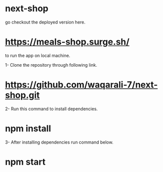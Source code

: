 # next-shop

 go checkout the deployed version here.

# https://meals-shop.surge.sh/

 to run the app on local machine.

 1- Clone the repository through following link.
#  https://github.com/waqarali-7/next-shop.git
 2- Run this command to install dependencies. 
#  npm install
 3- After installing dependencies run command below.
#  npm start
